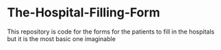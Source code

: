 # The-Hospital-Filling-Form
This repository is code for the forms for the patients to fill in the hospitals but it is the most basic one imaginable
